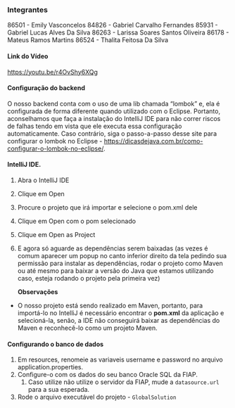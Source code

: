 ### Integrantes 
86501 - Emily Vasconcelos
84826 - Gabriel Carvalho Fernandes
85931 - Gabriel Lucas Alves Da Silva
86263 - Larissa Soares Santos Oliveira
86178 - Mateus Ramos Martins
86524 - Thalita Feitosa Da Silva

#### Link do Vídeo
https://youtu.be/r4OvShy6XQg

#### Configuração do backend

O nosso backend conta com o uso de uma lib chamada “lombok” e, ela é configurada de forma diferente quando utilizado com o Eclipse. Portanto, aconselhamos que faça a instalação do IntelliJ IDE para não correr riscos de falhas tendo em vista que ele executa essa configuração automaticamente. Caso contrário, siga o passo-a-passo desse site para configurar o lombok no Eclipse - https://dicasdejava.com.br/como-configurar-o-lombok-no-eclipse/.

#### IntelliJ IDE.

1. Abra o IntelliJ IDE
2. Clique em Open
3. Procure o projeto que irá importar e selecione o pom.xml dele
4. Clique em Open com o pom selecionado
5. Clique em Open as Project
6. E agora só aguarde as dependências serem baixadas (as vezes é comum aparecer um popup no canto inferior direito da tela pedindo sua permissão para instalar as dependências, rodar o projeto como Maven ou até mesmo para baixar a versão do Java que estamos utilizando caso, esteja rodando o projeto pela primeira vez)



   **Observações**

- O nosso projeto está sendo realizado em Maven, portanto, para importá-lo no IntelliJ é necessário encontrar o **pom.xml** da aplicação e selecioná-la, senão, a IDE não conseguirá baixar as dependências do Maven e reconhecê-lo como um projeto Maven.

#### Configurando o banco de dados

1. Em resources, renomeie as variaveis username e password no arquivo application.properties.
2. Configure-o com os dados do seu banco Oracle SQL da FIAP.
   1. Caso utilize não utilize o servidor da FIAP, mude a `datasource.url` para a sua esperada.
3. Rode o arquivo executável do projeto - `GlobalSolution`




